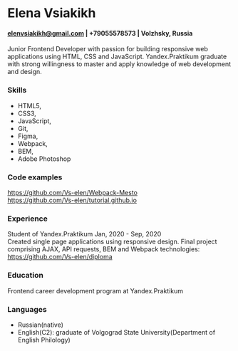 # Elena Vsiakikh
#### <elenvsiakikh@gmail.com> | +79055578573 | Volzhsky, Russia
Junior Frontend Developer with passion for building responsive web applications using HTML, CSS and JavaScript. Yandex.Praktikum graduate with strong willingness to master and apply knowledge of web development and design.
### Skills
* HTML5, 
* CSS3, 
* JavaScript, 
* Git, 
* Figma, 
* Webpack, 
* BEM, 
* Adobe Photoshop

### Code examples
<https://github.com/Vs-elen/Webpack-Mesto>  
<https://github.com/Vs-elen/tutorial.github.io>
### Experience
Student of Yandex.Praktikum Jan, 2020 - Sep, 2020  
Created single page applications using responsive design.
Final project comprising AJAX, API requests, BEM and Webpack technologies: <https://github.com/Vs-elen/diploma>
### Education 
Frontend career development program at Yandex.Praktikum
### Languages
* Russian(native)
* English(С2): graduate of Volgograd State University(Department of English Philology)